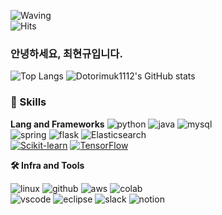 ![Waving](https://capsule-render.vercel.app/api?type=waving&height=300&color=gradient&text=ChoiHyunKyu&section=header&reversal=true) <br>
![Hits](https://hits.seeyoufarm.com/api/count/incr/badge.svg?url=https%3A%2F%2Fgithub.com%2Fdotorimuk1112%2Fhit-counter&count_bg=%230021FF&title_bg=%23BE00FF&icon=python.svg&icon_color=%23FFE900&title=hits&edge_flat=false)
### 안녕하세요, 최현규입니다.


![Top Langs](https://github-readme-stats.vercel.app/api/top-langs/?username=dotorimuk1112&hide=Jupyter%20Notebook,CSS&layout=compact&theme=midnight-purple)
![Dotorimuk1112's GitHub stats](https://github-readme-stats.vercel.app/api?username=dotorimuk1112&hide=contribs,prs,stars)  


### 🦾 Skills
**Lang and Frameworks**
![python](https://img.shields.io/badge/python-3776AB.svg?&style=for-the-badge&logo=python&logoColor=white)
![java](https://img.shields.io/badge/java-ffffff.svg?&style=for-the-badge&logo=openjdk&logoColor=black)
![mysql](https://img.shields.io/badge/mysql-4479A1.svg?&style=for-the-badge&logo=mysql&logoColor=white)<br>
![spring](https://img.shields.io/badge/spring-6DB33F.svg?&style=for-the-badge&logo=spring&logoColor=white)
![flask](https://img.shields.io/badge/FLASK-%23000000?style=for-the-badge&logo=flask)
![Elasticsearch](https://img.shields.io/badge/Elasticsearch-%23005571?style=for-the-badge&logo=Elasticsearch)<br>
[![Scikit-learn](https://img.shields.io/badge/SCIKIT--LEARN-%234EA94B?style=for-the-badge&logo=scikit-learn)](https://scikit-learn.org/)
[![TensorFlow](https://img.shields.io/badge/TENSORFLOW-%23FF6F00?style=for-the-badge&logo=tensorflow)](https://www.tensorflow.org/)


**🛠️ Infra and Tools**

![linux](https://img.shields.io/badge/linux-FCC624.svg?&style=for-the-badge&logo=linux&logoColor=white)
![github](https://img.shields.io/badge/github-181717.svg?&style=for-the-badge&logo=github&logoColor=white)
![aws](https://img.shields.io/badge/aws-232F3E.svg?&style=for-the-badge&logo=amazonaws&logoColor=white)
![colab](https://img.shields.io/badge/colab-F9AB00.svg?&style=for-the-badge&logo=googlecolab&logoColor=white)<br>
![vscode](https://img.shields.io/badge/vscode-007ACC.svg?&style=for-the-badge&logo=visualstudiocode&logoColor=white)
![eclipse](https://img.shields.io/badge/eclipse-2C2255.svg?&style=for-the-badge&logo=eclipseide&logoColor=white)
![slack](https://img.shields.io/badge/slack-4A154B.svg?&style=for-the-badge&logo=slack&logoColor=white)
![notion](https://img.shields.io/badge/notion-000000.svg?&style=for-the-badge&logo=notion&logoColor=white)
